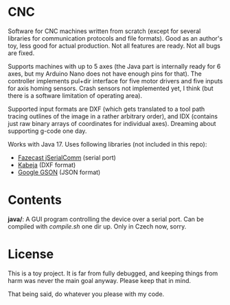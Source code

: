 # CNC

Software for CNC machines written from scratch (except for several libraries for communication
protocols and file formats). Good as an author's toy, less good for actual production.
Not all features are ready. Not all bugs are fixed.

Supports machines with up to 5 axes (the Java part is internally ready for 6 axes, but my
Arduino Nano does not have enough pins for that). The controller implements pul+dir
interface for five motor drivers and five inputs for axis homing sensors. Crash sensors
not implemented yet, I think (but there is a software limitation of operating area).

Supported input formats are DXF (which gets translated to a tool path tracing outlines of the
image in a rather arbitrary order), and IDX (contains just raw binary arrays of coordinates
for individual axes). Dreaming about supporting g-code one day.

Works with Java 17. Uses following libraries (not included in this repo):
* [Fazecast jSerialComm](http://fazecast.github.io/jSerialComm/) (serial port)
* [Kabeja](https://kabeja.sourceforge.net/) (DXF format)
* [Google GSON](https://github.com/google/gson) (JSON format)


# Contents

**java/**: A GUI program controlling the device over a serial port. Can be compiled with
*compile.sh* one dir up. Only in Czech now, sorry.


# License

This is a toy project. It is far from fully debugged, and keeping things from harm was never the
main goal anyway. Please keep that in mind.

That being said, do whatever you please with my code.

